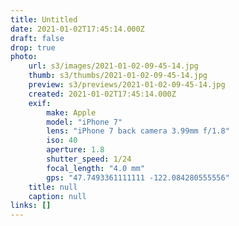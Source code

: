 ```yaml
---
title: Untitled
date: 2021-01-02T17:45:14.000Z
draft: false
drop: true
photo:
    url: s3/images/2021-01-02-09-45-14.jpg
    thumb: s3/thumbs/2021-01-02-09-45-14.jpg
    preview: s3/previews/2021-01-02-09-45-14.jpg
    created: 2021-01-02T17:45:14.000Z
    exif:
        make: Apple
        model: "iPhone 7"
        lens: "iPhone 7 back camera 3.99mm f/1.8"
        iso: 40
        aperture: 1.8
        shutter_speed: 1/24
        focal_length: "4.0 mm"
        gps: "47.7493361111111 -122.084280555556"
    title: null
    caption: null
links: []
---
```

